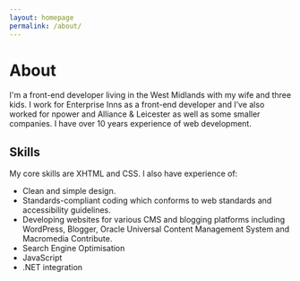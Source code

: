 ```yaml
---
layout: homepage
permalink: /about/
---
```



# About

I'm a front-end developer living in the West Midlands with my wife and three kids. I work for Enterprise Inns as a front-end developer and I’ve also worked for npower and Alliance & Leicester as well as some smaller companies. I have over 10 years experience of web development.

## Skills

My core skills are XHTML and CSS. I also have experience of:

* Clean and simple design.
* Standards-compliant coding which conforms to web standards and accessibility guidelines.
* Developing websites for various CMS and blogging platforms including WordPress, Blogger, Oracle Universal Content Management System and Macromedia Contribute.
* Search Engine Optimisation
* JavaScript
* .NET integration